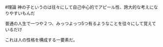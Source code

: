 #理論 
神の子というのは往々にして自己中心的でアピール性、誇大的な考えになりやすいもんだ

普通の人生で一つや２つ、みっつよっつ5つ有るようなことを往々にして覚えているだけ

これは人の性格を構成する一要素だ。